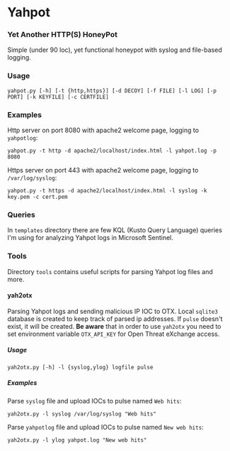 # Yahpot
### Yet Another HTTP(S) HoneyPot

Simple (under 90 loc), yet functional honeypot with syslog and file-based logging. 

### Usage
`yahpot.py [-h] [-t {http,https}] [-d DECOY] [-f FILE] [-l LOG] [-p PORT] [-k KEYFILE] [-c CERTFILE]`

### Examples
Http server on port 8080 with apache2 welcome page, logging to `yahpotlog`:

`yahpot.py -t http -d apache2/localhost/index.html -l yahpot.log -p 8080`

Https server on port 443 with apache2 welcome page, logging to `/var/log/syslog`:

`yahpot.py -t https -d apache2/localhost/index.html -l syslog -k key.pem -c cert.pem`

### Queries
In `templates` directory there are few KQL (Kusto Query Language) queries I'm using for analyzing Yahpot logs in Microsoft Sentinel.

### Tools
Directory `tools` contains useful scripts for parsing Yahpot log files and more.
#### yah2otx
Parsing Yahpot logs and sending malicious IP IOC to OTX. Local `sqlite3` database is created to keep track of parsed ip addresses. 
If `pulse` doesn't exist, it will be created.
**Be aware** that in order to use `yah2otx` you need to set environment variable `OTX_API_KEY` for Open Threat eXchange access.

##### Usage
`yah2otx.py [-h] -l {syslog,ylog} logfile pulse`

##### Examples
Parse `syslog` file and upload IOCs to pulse named `Web hits`:

`yah2otx.py -l syslog /var/log/syslog "Web hits"`

Parse `yahpotlog` file and upload IOCs to pulse named `New web hits`:

`yah2otx.py -l ylog yahpot.log "New web hits"`




